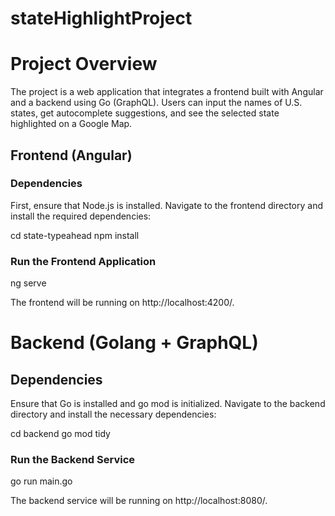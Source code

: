 # stateHighlightProject
# Project Overview
The project is a web application that integrates a frontend built with Angular and a backend using Go (GraphQL). 
Users can input the names of U.S. states, get autocomplete suggestions, and see the selected state highlighted on a Google Map.

## Frontend (Angular)
### Dependencies
First, ensure that Node.js is installed. Navigate to the frontend directory and install the required dependencies:

cd state-typeahead
npm install

### Run the Frontend Application

ng serve

The frontend will be running on http://localhost:4200/. 

# Backend (Golang + GraphQL)
## Dependencies
Ensure that Go is installed and go mod is initialized. Navigate to the backend directory and install the necessary dependencies:

cd backend
go mod tidy

### Run the Backend Service

go run main.go

The backend service will be running on http://localhost:8080/.


